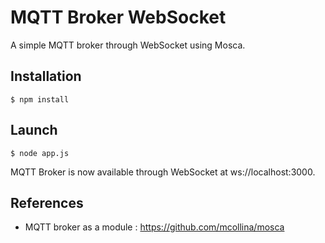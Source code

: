 # MQTT Broker WebSocket
A simple MQTT broker through WebSocket using Mosca.

## Installation

	$ npm install

## Launch

	$ node app.js

MQTT Broker is now available through WebSocket at ws://localhost:3000.

## References

* MQTT broker as a module : https://github.com/mcollina/mosca
